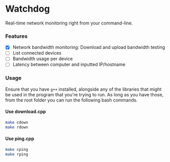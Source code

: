 # Watchdog

Real-time network monitoring right from your command-line.

### Features
- [x] Network bandwidth monitoring: Download and upload bandwidth testing
- [ ] List connected devices
- [ ] Bandwidth usage per device
- [ ] Latency between computer and inputted IP/hostname

### Usage

Ensure that you have `g++` installed, alongside any of the libraries that might be used in the program that you're trying to run. As long as you have those, from the root folder you can run the following bash commands.

#### Use download.cpp
```bash
make cdown 
make rdown
```

#### Use ping.cpp
```bash
make cping 
make rping
```
